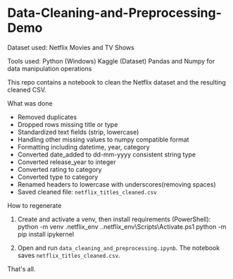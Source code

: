# Data-Cleaning-and-Preprocessing-Demo

Dataset used: Netflix Movies and TV Shows

Tools used:
Python (Windows)
Kaggle (Dataset)
Pandas and Numpy for data manipulation operations

This repo contains a notebook to clean the Netflix dataset and the resulting cleaned CSV.

What was done
- Removed duplicates
- Dropped rows missing title or type
- Standardized text fields (strip, lowercase)
- Handling other missing values to numpy compatible format
- Formatting including datetime, year, category
- Converted date_added to dd-mm-yyyy consistent string type 
- Converted release_year to integer
- Converted rating to category
- Converted type to category
- Renamed headers to lowercase with underscores(removing spaces)
- Saved cleaned file: `netflix_titles_cleaned.csv`

How to regenerate
1. Create and activate a venv, then install requirements (PowerShell):
    python -m venv .netflix_env
    .\.netflix_env\Scripts\Activate.ps1
    python -m pip install ipykernel

2. Open and run `data_cleaning_and_preprocessing.ipynb`. The notebook saves `netflix_titles_cleaned.csv`.

That's all.
